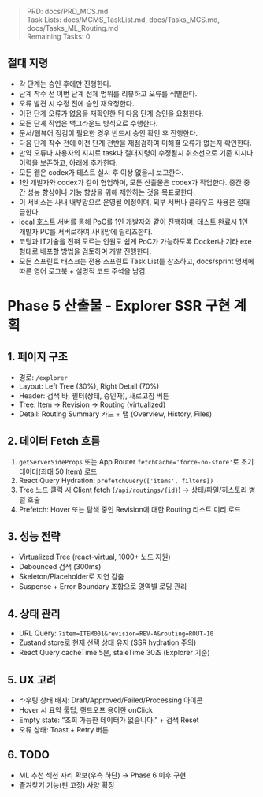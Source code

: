 > PRD: docs/PRD_MCS.md  
> Task Lists: docs/MCMS_TaskList.md, docs/Tasks_MCS.md, docs/Tasks_ML_Routing.md  
> Remaining Tasks: 0

## 절대 지령
- 각 단계는 승인 후에만 진행한다.
- 단계 착수 전 이번 단계 전체 범위를 리뷰하고 오류를 식별한다.
- 오류 발견 시 수정 전에 승인 재요청한다.
- 이전 단계 오류가 없음을 재확인한 뒤 다음 단계 승인을 요청한다.
- 모든 단계 작업은 백그라운드 방식으로 수행한다.
- 문서/웹뷰어 점검이 필요한 경우 반드시 승인 확인 후 진행한다.
- 다음 단계 착수 전에 이전 단계 전반을 재점검하여 미해결 오류가 없는지 확인한다.
- 만약 오류나 사용자의 지시로 task나 절대지령이 수정될시 취소선으로 기존 지시나 이력을 보존하고, 아래에 추가한다.
- 모든 웹은 codex가 테스트 실시 후 이상 없을시 보고한다.
- 1인 개발자와 codex가 같이 협업하며, 모든 산출물은 codex가 작업한다. 중간 중간 성능 향상이나 기능 향상을 위해 제안하는 것을 목표로한다.
- 이 서비스는 사내 내부망으로 운영될 예정이며, 외부 서버나 클라우드 사용은 절대 금한다.
- local 호스트 서버를 통해 PoC를 1인 개발자와 같이 진행하며, 테스트 완료시 1인 개발자 PC를 서버로하여 사내망에 릴리즈한다.
- 코딩과 IT기술을 전혀 모르는 인원도 쉽게 PoC가 가능하도록 Docker나 기타 exe 형태로 배포할 방법을 검토하며 개발 진행한다.
- 모든 스프린트 태스크는 전용 스프린트 Task List를 참조하고, docs/sprint 명세에 따른 영어 로그북 + 설명적 코드 주석을 남김.
# Phase 5 산출물 - Explorer SSR 구현 계획

## 1. 페이지 구조
- 경로: `/explorer`
- Layout: Left Tree (30%), Right Detail (70%)
- Header: 검색 바, 필터(상태, 승인자), 새로고침 버튼
- Tree: Item -> Revision -> Routing (virtualized)
- Detail: Routing Summary 카드 + 탭 (Overview, History, Files)

## 2. 데이터 Fetch 흐름
1. `getServerSideProps` 또는 App Router `fetchCache='force-no-store'`로 초기 데이터(최대 50 Item) 로드
2. React Query Hydration: `prefetchQuery(['items', filters])`
3. Tree 노드 클릭 시 Client fetch (`/api/routings/{id}`) → 상태/파일/히스토리 병렬 호출
4. Prefetch: Hover 또는 탐색 중인 Revision에 대한 Routing 리스트 미리 로드

## 3. 성능 전략
- Virtualized Tree (react-virtual, 1000+ 노드 지원)
- Debounced 검색 (300ms)
- Skeleton/Placeholder로 지연 감춤
- Suspense + Error Boundary 조합으로 영역별 로딩 관리

## 4. 상태 관리
- URL Query: `?item=ITEM001&revision=REV-A&routing=ROUT-10`
- Zustand store로 현재 선택 상태 유지 (SSR hydration 주의)
- React Query cacheTime 5분, staleTime 30초 (Explorer 기준)

## 5. UX 고려
- 라우팅 상태 배지: Draft/Approved/Failed/Processing 아이콘
- Hover 시 요약 툴팁, 핸드오프 용이한 onClick
- Empty state: “조회 가능한 데이터가 없습니다.” + 검색 Reset
- 오류 상태: Toast + Retry 버튼

## 6. TODO
- ML 추천 섹션 자리 확보(우측 하단) → Phase 6 이후 구현
- 즐겨찾기 기능(핀 고정) 사양 확정

